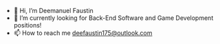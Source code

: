 - 👋 Hi, I’m Deemanuel Faustin
- 🌱 I’m currently looking for Back-End Software and Game Development positions!
- 📫 How to reach me deefaustin175@outlook.com


<!---
DFaustin175/DFaustin175 is a ✨ special ✨ repository because its `README.md` (this file) appears on your GitHub profile.
You can click the Preview link to take a look at your changes.
--->
